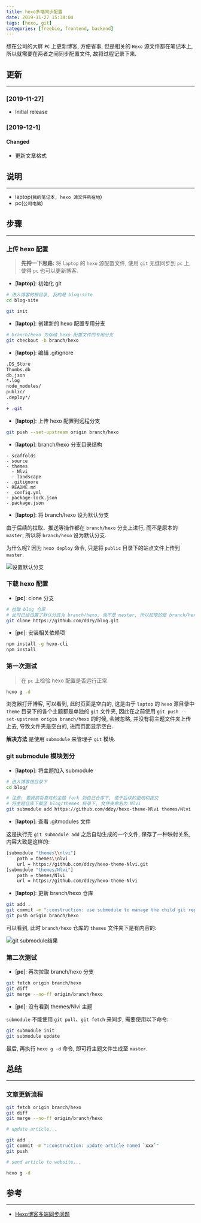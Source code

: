 ```yaml
---
title: hexo多端同步配置
date: 2019-11-27 15:34:04
tags: [hexo, git]
categories: [freebie, frontend, backend]
---
```


想在公司的大屏 `PC` 上更新博客, 方便省事, 但是相关的 `Hexo` 源文件都在笔记本上, 所以就需要在两者之间同步配置文件, 故将过程记录下来.


<!-- more -->


## 更新

------

### [2019-11-27]

- Initial release

### [2019-12-1]

#### Changed

- 更新文章格式

## 说明

------

- laptop(`我的笔记本, hexo 源文件所在地`)
- pc(`公司电脑`)

## 步骤

------

### 上传 hexo 配置

> **先捋一下思路:** 将 `laptop` 的 `hexo` 源配置文件, 使用 `git` 无缝同步到 `pc` 上, 使得 `pc` 也可以更新博客.

- \[**laptop**]: 初始化 git

```bash
# 进入博客的根目录, 我的是 blog-site
cd blog-site

git init
```

- \[**laptop**]: 创建新的 hexo 配置专用分支

```bash
# branch/hexo 为存储 hexo 配置文件的专用分支
git checkout -b branch/hexo
```

- \[**laptop**]: 编辑 .gitignore

```diff
.DS_Store
Thumbs.db
db.json
*.log
node_modules/
public/
.deploy*/
-
+ .git
```

- \[**laptop**]: 上传 hexo 配置到远程分支

```bash
git push --set-upstream origin branch/hexo
```

- \[**laptop**]: branch/hexo 分支目录结构

```plain
- scaffolds
- source
- themes
  - Nlvi
  - landscape
- .gitignore
- README.md
- _config.yml
- package-lock.json
- package.json
```

- \[**laptop**]: 将 branch/hexo 设为默认分支

由于后续的拉取、推送等操作都在 `branch/hexo` 分支上进行, 而不是原本的 `master`, 所以将 `branch/hexo` 设为默认分支.

为什么呢? 因为 `hexo deploy` 命令, 只是将 `public` 目录下的站点文件上传到 `master`.

![设置默认分支](https://oos.blog.yyge.top/2019/11/27/hexo%E5%A4%9A%E7%AB%AF%E5%90%8C%E6%AD%A5%E9%85%8D%E7%BD%AE/images/11.png?imageView2/0/q/75|watermark/2/text/6Ziz5ZOl5bCP56uZ/font/5b6u6L2v6ZuF6buR/fontsize/440/fill/IzE4OTBGRg==/dissolve/100/gravity/SouthEast/dx/10/dy/10|imageslim)

### 下载 hexo 配置

- \[**pc**]: clone 分支

```bash
# 拉取 blog 仓库
# 此时已经设置了默认分支为 branch/hexo, 而不是 master, 所以拉取的是 branch/hexo 下的内容
git clone https://github.com/ddzy/blog.git
```

- \[**pc**]: 安装相关依赖项

```bash
npm install -g hexo-cli
npm install
```

### 第一次测试

> 在 `pc` 上检验 hexo 配置是否运行正常.

```bash
hexo g -d
```

浏览器打开博客, 可以看到, 此时页面是空白的, 这是由于 `laptop` 的 `hexo` 源目录中 `theme` 目录下的各个主题都是单独的 `git` 文件夹, 因此在之前使用 `git push --set-upstream origin branch/hexo` 的时候, 会被忽略, 并没有将主题文件夹上传上去, 导致文件夹是空白的, 进而页面显示空白.

**解决方法** 是使用 `submodule` 来管理子 `git` 模块.

### git submodule 模块划分

- \[**laptop**]: 将主题加入 submodule

```bash
# 进入博客根目录下
cd blog/

# 注意: 要提前将喜欢的主题 fork 到自己仓库下, 便于后续的更改和提交
# 将主题仓库下载至 blog/themes 目录下, 文件夹命名为 Nlvi
git submodule add https://github.com/ddzy/hexo-theme-Nlvi themes/Nlvi
```

- \[**laptop**]: 查看 .gitmodules 文件

这是执行完 `git submodule add` 之后自动生成的一个文件, 保存了一种映射关系, 内容大致是这样的:

```bash
[submodule "themes\\nlvi"]
	path = themes\\nlvi
	url = https://github.com/ddzy/hexo-theme-Nlvi.git
[submodule "themes/Nlvi"]
	path = themes/Nlvi
	url = https://github.com/ddzy/hexo-theme-Nlvi
```

- \[**laptop**]: 更新 branch/hexo 仓库

```bash
git add .
git commit -m ":construction: use submodule to manage the child git repo"
git push origin branch/hexo
```

可以看到, 此时 `branch/hexo` 仓库的 `themes` 文件夹下是有内容的:

![git submodule结果](https://oos.blog.yyge.top/2019/11/27/hexo%E5%A4%9A%E7%AB%AF%E5%90%8C%E6%AD%A5%E9%85%8D%E7%BD%AE/images/22.png?imageView2/0/q/75|watermark/2/text/6Ziz5ZOl5bCP56uZ/font/5b6u6L2v6ZuF6buR/fontsize/440/fill/IzE4OTBGRg==/dissolve/100/gravity/SouthEast/dx/10/dy/10|imageslim)

### 第二次测试

- \[**pc**]: 再次拉取 branch/hexo 分支

```bash
git fetch origin branch/hexo
git diff
git merge --no-ff origin/branch/hexo
```

- \[**pc**]: 没有看到 themes/Nlvi 主题

`submodule` 不能使用 `git pull`、`git fetch` 来同步, 需要使用以下命令:

```bash
git submodule init
git submodule update
```

最后, 再执行 `hexo g -d` 命令, 即可将主题文件生成至 `master`.

## 总结

------

### 文章更新流程

```bash
git fetch origin branch/hexo
git diff
git merge --no-ff origin/branch/hexo

# update article...

git add .
git commit -m ":construction: update article named `xxx`"
git push

# send article to website...

hexo g -d
```

## 参考

------

- [Hexo博客多端同步问题](https://juejin.im/post/5af8f087f265da0b886d857a)